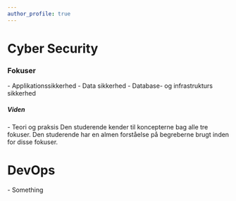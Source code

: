 ```yaml
---
author_profile: true
---
```


<h1>Cyber Security</h1>

<h3>Fokuser</h3>

<p>
  - Applikationssikkerhed
  - Data sikkerhed
  - Database- og infrastrukturs sikkerhed
</p>

<h5>Viden</h5>

<p>
  - Teori og praksis
    Den studerende kender til koncepterne bag alle tre fokuser.
    Den studerende har en almen forståelse på begreberne brugt inden for disse fokuser.
    
    
</p>


<h1>DevOps</h1>

<p>- Something</p>
